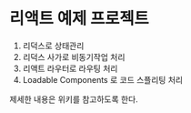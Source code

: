 # 리액트 예제 프로젝트
1. 리덕스로 상태관리
2. 리덕스 사가로 비동기작업 처리
3. 리액트 라우터로 라우팅 처리
4. Loadable Components 로 코드 스플리팅 처리
   
제세한 내용은 위키를 참고하도록 한다.